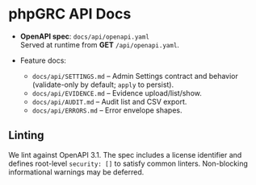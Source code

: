 # phpGRC API Docs

- **OpenAPI spec**: `docs/api/openapi.yaml`  
  Served at runtime from **GET** `/api/openapi.yaml`.

- Feature docs:
  - `docs/api/SETTINGS.md` – Admin Settings contract and behavior (validate-only by default; `apply` to persist).
  - `docs/api/EVIDENCE.md` – Evidence upload/list/show.
  - `docs/api/AUDIT.md` – Audit list and CSV export.
  - `docs/api/ERRORS.md` – Error envelope shapes.

## Linting

We lint against OpenAPI 3.1. The spec includes a license identifier and defines root-level `security: []` to satisfy common linters. Non-blocking informational warnings may be deferred.
